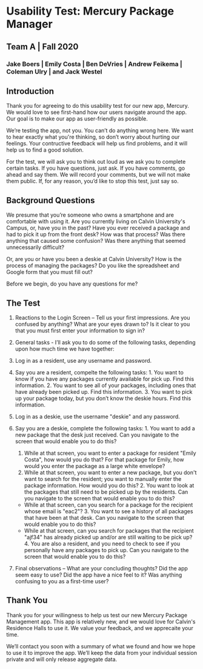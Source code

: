 # Usability Test: Mercury Package Manager
## Team A | Fall 2020
### Jake Boers | Emily Costa | Ben DeVries | Andrew Feikema | Coleman Ulry | and Jack Westel

## Introduction
Thank you for agreeing to do this usability test for our new app, Mercury. We would love to see first-hand how our users navigate around the app. Our goal is to make our app as user-friendly as possible.

We’re testing the app, not you. You can’t do anything wrong here. We want to hear exactly what you're thinking, so don’t worry about hurting our feelings. Your contructive feedback will help us find problems, and it will help us to find a good solution.

For the test, we will ask you to think out loud as we ask you to complete certain tasks. If you have questions, just ask. If you have comments, go ahead and say them. We will record your comments, but we will not make them public. If, for any reason, you’d like to stop this test, just say so.

## Background Questions
We presume that you’re someone who owns a smartphone and are comfortable with using it. Are you currently living on Calvin University's Campus, or, have you in the past? Have you ever received a package and had to pick it up from the front desk? How was that process? Was there anything that caused some confusion? Was there anything that seemed unnecessarily difficult?

Or, are you or have you been a deskie at Calvin University? How is the process of managing the packages? Do you like the spreadsheet and Google form that you must fill out?

Before we begin, do you have any questions for me?

## The Test
1. Reactions to the Login Screen – Tell us your first impressions. Are you confused by anything? What are your eyes drawn to? Is it clear to you that you must first enter your information to sign in?

2. General tasks - I’ll ask you to do some of the following tasks, depending upon how much time we have together:

  1. Log in as a resident, use any username and password.
  2. Say you are a resident, compelte the following tasks:
    1. You want to know if you have any packages currently available for pick up. Find this information.
    2. You want to see all of your packages, including ones that have already been picked up. Find this information.
    3. You want to pick up your package today, but you don’t know the deskie hours. Find this information.
  3. Log in as a deskie, use the username "deskie" and any password.
  4. Say you are a deskie, complete the following tasks:
    1. You want to add a new package that the desk just received. Can you navigate to the screen that would enable you to do this?
      1. While at that screen, you want to enter a package for resident "Emily Costa", how would you do that? For that package for Emily, how would you enter the package as a large white envelope?
      2. While at that screen, you want to enter a new package, but you don't want to search for the resident; you want to manually enter the package information. How would you do this?
    2. You want to look at the packages that still need to be picked up by the residents. Can you navigate to the screen that would enable you to do this?
      - While at that screen, can you search for a package for the recipient whose email is "eac2"?
    3. You want to see a history of all packages that have been at that desk. Can you navigate to the screen that would enable you to do this?
      - While at that screen, can you search for packages that the recipient "ajf34" has already picked up and/or are still waiting to be pick up?
    4. You are also a resident, and you need to check to see if you personally have any packages to pick up. Can you navigate to the screen that would enable you to do this?


3. Final observations – What are your concluding thoughts? Did the app seem easy to use? Did the app have a nice feel to it? Was anything confusing to you as a first-time user?

## Thank You
Thank you for your willingness to help us test our new Mercury Package Management app. This app is relatively new, and we would love for Calvin's Residence Halls to use it. We value your feedback, and we apprecaite your time.

We’ll contact you soon with a summary of what we found and how we hope to use it to improve the app. We’ll keep the data from your individual session private and will only release aggregate data.